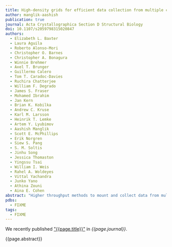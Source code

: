 ```yaml
---
title: High-density grids for efficient data collection from multiple crystals
author: manglik-aashish
publication: true
journal: Acta Crystallographica Section D Structural Biology
doi: 10.1107/s2059798315020847
authors:
  - Elizabeth L. Baxter
  - Laura Aguila
  - Roberto Alonso-Mori
  - Christopher O. Barnes
  - Christopher A. Bonagura
  - Winnie Brehmer
  - Axel T. Brunger
  - Guillermo Calero
  - Tom T. Caradoc-Davies
  - Ruchira Chatterjee
  - William F. Degrado
  - James S. Fraser
  - Mohamed Ibrahim
  - Jan Kern
  - Brian K. Kobilka
  - Andrew C. Kruse
  - Karl M. Larsson
  - Heinrik T. Lemke
  - Artem Y. Lyubimov
  - Aashish Manglik
  - Scott E. McPhillips
  - Erik Norgren
  - Siew S. Pang
  - S. M. Soltis
  - Jinhu Song
  - Jessica Thomaston
  - Yingssu Tsai
  - William I. Weis
  - Rahel A. Woldeyes
  - Vittal Yachandra
  - Junko Yano
  - Athina Zouni
  - Aina E. Cohen
abstract: "Higher throughput methods to mount and collect data from multiple small and radiation-sensitive crystals are important to support challenging structural investigations using microfocus synchrotron beamlines. Furthermore, efficient sample-delivery methods are essential to carry out productive femtosecond crystallography experiments at X-ray free-electron laser (XFEL) sources such as the Linac Coherent Light Source (LCLS). To address these needs, a high-density sample grid useful as a scaffold for both crystal growth and diffraction data collection has been developed and utilized for efficient goniometer-based sample delivery at synchrotron and XFEL sources. A single grid contains 75 mounting ports and fits inside an SSRL cassette or uni-puck storage container. The use of grids with an SSRL cassette expands the cassette capacity up to 7200 samples. Grids may also be covered with a polymer film or sleeve for efficient room-temperature data collection from multiple samples. New automated routines have been incorporated into the <i>Blu-Ice</i>/<i>DCSS</i> experimental control system to support grids, including semi-automated grid alignment, fully automated positioning of grid ports, rastering and automated data collection. Specialized tools have been developed to support crystallization experiments on grids, including a universal adaptor, which allows grids to be filled by commercial liquid-handling robots, as well as incubation chambers, which support vapor-diffusion and lipidic cubic phase crystallization experiments. Experiments in which crystals were loaded into grids or grown on grids using liquid-handling robots and incubation chambers are described. Crystals were screened at LCLS-XPP and SSRL BL12-2 at room temperature and cryogenic temperatures."
pdbs:
  - FIXME
tags:
  - FIXME
---
```


We recently published ["{{page.title}}"](https://doi.org/{{page.doi}}) in *{{page.journal}}*.

{{page.abstract}}

